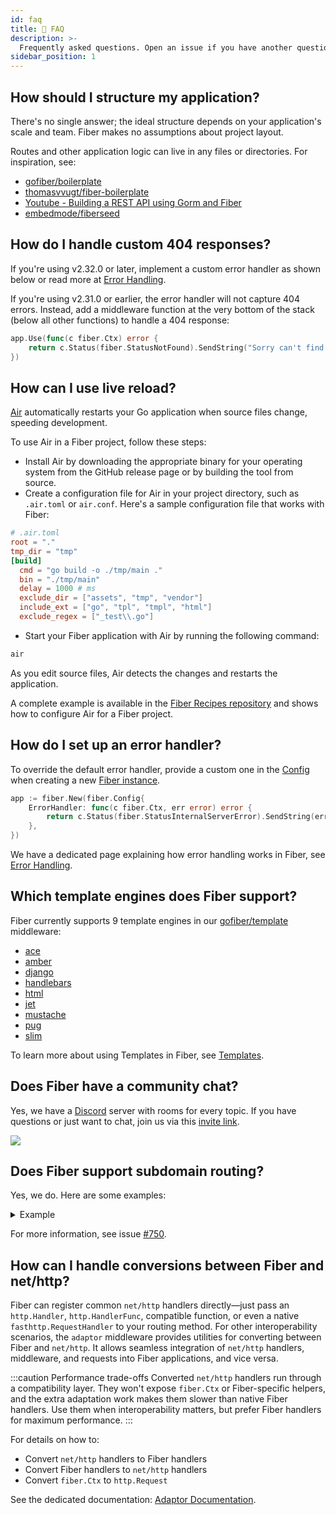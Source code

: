 ```yaml
---
id: faq
title: 🤔 FAQ
description: >-
  Frequently asked questions. Open an issue if you have another question to add.
sidebar_position: 1
---
```


## How should I structure my application?

There's no single answer; the ideal structure depends on your application's scale and team. Fiber makes no assumptions about project layout.

Routes and other application logic can live in any files or directories. For inspiration, see:

* [gofiber/boilerplate](https://github.com/gofiber/boilerplate)
* [thomasvvugt/fiber-boilerplate](https://github.com/thomasvvugt/fiber-boilerplate)
* [Youtube - Building a REST API using Gorm and Fiber](https://www.youtube.com/watch?v=Iq2qT0fRhAA)
* [embedmode/fiberseed](https://github.com/embedmode/fiberseed)

## How do I handle custom 404 responses?

If you're using v2.32.0 or later, implement a custom error handler as shown below or read more at [Error Handling](../guide/error-handling.md#custom-error-handler).

If you're using v2.31.0 or earlier, the error handler will not capture 404 errors. Instead, add a middleware function at the very bottom of the stack \(below all other functions\) to handle a 404 response:

```go title="Example"
app.Use(func(c fiber.Ctx) error {
    return c.Status(fiber.StatusNotFound).SendString("Sorry can't find that!")
})
```

## How can I use live reload?

[Air](https://github.com/air-verse/air) automatically restarts your Go application when source files change, speeding development.

To use Air in a Fiber project, follow these steps:

* Install Air by downloading the appropriate binary for your operating system from the GitHub release page or by building the tool from source.
* Create a configuration file for Air in your project directory, such as `.air.toml` or `air.conf`. Here's a sample configuration file that works with Fiber:

```toml
# .air.toml
root = "."
tmp_dir = "tmp"
[build]
  cmd = "go build -o ./tmp/main ."
  bin = "./tmp/main"
  delay = 1000 # ms
  exclude_dir = ["assets", "tmp", "vendor"]
  include_ext = ["go", "tpl", "tmpl", "html"]
  exclude_regex = ["_test\\.go"]
```

* Start your Fiber application with Air by running the following command:

```sh
air
```

As you edit source files, Air detects the changes and restarts the application.

A complete example is available in the [Fiber Recipes repository](https://github.com/gofiber/recipes/tree/master/air) and shows how to configure Air for a Fiber project.

## How do I set up an error handler?

To override the default error handler, provide a custom one in the [Config](../api/fiber.md#errorhandler) when creating a new [Fiber instance](../api/fiber.md#new).

```go title="Example"
app := fiber.New(fiber.Config{
    ErrorHandler: func(c fiber.Ctx, err error) error {
        return c.Status(fiber.StatusInternalServerError).SendString(err.Error())
    },
})
```

We have a dedicated page explaining how error handling works in Fiber, see [Error Handling](../guide/error-handling.md).

## Which template engines does Fiber support?

Fiber currently supports 9 template engines in our [gofiber/template](https://docs.gofiber.io/template/) middleware:

* [ace](https://docs.gofiber.io/template/ace/)
* [amber](https://docs.gofiber.io/template/amber/)
* [django](https://docs.gofiber.io/template/django/)
* [handlebars](https://docs.gofiber.io/template/handlebars/)
* [html](https://docs.gofiber.io/template/html/)
* [jet](https://docs.gofiber.io/template/jet/)
* [mustache](https://docs.gofiber.io/template/mustache/)
* [pug](https://docs.gofiber.io/template/pug/)
* [slim](https://docs.gofiber.io/template/slim/)

To learn more about using Templates in Fiber, see [Templates](../guide/templates.md).

## Does Fiber have a community chat?

Yes, we have a [Discord](https://gofiber.io/discord) server with rooms for every topic.
If you have questions or just want to chat, join us via this [invite link](https://gofiber.io/discord).

![](/img/support-discord.png)

## Does Fiber support subdomain routing?

Yes, we do. Here are some examples:

<details>
<summary>Example</summary>

```go
package main

import (
    "log"

    "github.com/gofiber/fiber/v3"
    "github.com/gofiber/fiber/v3/middleware/logger"
)

type Host struct {
    Fiber *fiber.App
}

func main() {
    // Hosts
    hosts := map[string]*Host{}
    //-----
    // API
    //-----
    api := fiber.New()
    api.Use(logger.New(logger.Config{
        Format: "[${ip}]:${port} ${status} - ${method} ${path}\n",
    }))
    hosts["api.localhost:3000"] = &Host{api}
    api.Get("/", func(c fiber.Ctx) error {
        return c.SendString("API")
    })
    //------
    // Blog
    //------
    blog := fiber.New()
    blog.Use(logger.New(logger.Config{
        Format: "[${ip}]:${port} ${status} - ${method} ${path}\n",
    }))
    hosts["blog.localhost:3000"] = &Host{blog}
    blog.Get("/", func(c fiber.Ctx) error {
        return c.SendString("Blog")
    })
    //---------
    // Website
    //---------
    site := fiber.New()
    site.Use(logger.New(logger.Config{
        Format: "[${ip}]:${port} ${status} - ${method} ${path}\n",
    }))

    hosts["localhost:3000"] = &Host{site}
    site.Get("/", func(c fiber.Ctx) error {
        return c.SendString("Website")
    })
    // Server
    app := fiber.New()
    app.Use(func(c fiber.Ctx) error {
        host := hosts[c.Hostname()]
        if host == nil {
            return c.SendStatus(fiber.StatusNotFound)
        } else {
            host.Fiber.Handler()(c.Context())
            return nil
        }
    })
    log.Fatal(app.Listen(":3000"))
}
```

</details>

For more information, see issue [#750](https://github.com/gofiber/fiber/issues/750).

## How can I handle conversions between Fiber and net/http?

Fiber can register common `net/http` handlers directly—just pass an
`http.Handler`, `http.HandlerFunc`, compatible function, or even a native
`fasthttp.RequestHandler` to your routing method. For other interoperability scenarios, the `adaptor` middleware provides
utilities for converting between Fiber and `net/http`. It allows seamless
integration of `net/http` handlers, middleware, and requests into Fiber
applications, and vice versa.

:::caution Performance trade-offs
Converted `net/http` handlers run through a compatibility layer. They won't expose
`fiber.Ctx` or Fiber-specific helpers, and the extra adaptation work makes them slower
than native Fiber handlers. Use them when interoperability matters, but prefer Fiber
handlers for maximum performance.
:::

For details on how to:

* Convert `net/http` handlers to Fiber handlers
* Convert Fiber handlers to `net/http` handlers
* Convert `fiber.Ctx` to `http.Request`

See the dedicated documentation: [Adaptor Documentation](../middleware/adaptor.md).
